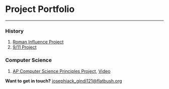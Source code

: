# Project Portfolio

------

### History

1. [Roman Influence Project](/docs/RomanResearchProject.pdf)
2. [9/11 Project](/docs/9-11-project.pdf)

### Computer Science

1. [AP Computer Science Principles Project](/docs/csp-project.pdf), [Video](/docs/csp-video.mp4)        

**Want to get in touch?** [josephjack_gindi121@flatbush.org](mailto:josephjack_gindi121@flatbush.org)
